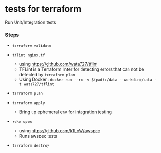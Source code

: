 # tests for terraform
Run Unit/Integration tests

### Steps

- `terraform validate` 

- `tflint nginx.tf`
    - using https://github.com/wata727/tflint
    - TFLint is a Terraform linter for detecting errors that can not be detected by `terraform plan`
    - Using Docker : `docker run --rm -v $(pwd):/data --workdir=/data -t wata727/tflint`

- `terraform plan`

- `terraform apply`
    - Bring up ephemeral env for integration testing 

- `rake spec`
    - using https://github.com/k1LoW/awspec 
    - Runs awspec tests 

- `terraform destroy`
